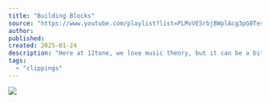 ```yaml
---
title: "Building Blocks"
source: "https://www.youtube.com/playlist?list=PLMvVESrbjBWplAcg3pG0TesncGT7qvO06"
author:
published:
created: 2025-01-24
description: "Here at 12tone, we love music theory, but it can be a bit daunting to dive right into, so to help you get started we're making monthly videos about the funda..."
tags:
  - "clippings"
---
```

![](https://www.youtube.com/watch?v=embed)